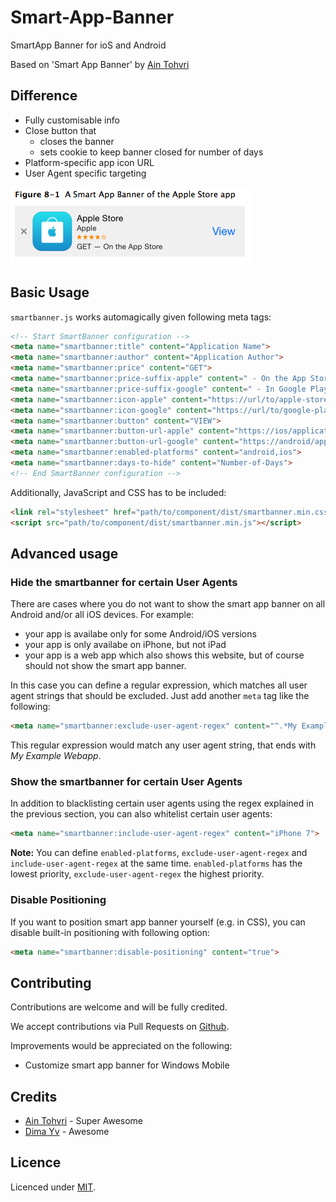 # Smart-App-Banner
SmartApp Banner for ioS and Android

Based on 'Smart App Banner' by [Ain Tohvri](https://github.com/ain/smartbanner.js)

## Difference
- Fully customisable info
- Close button that
  - closes the banner
  - sets cookie to keep banner closed for number of days
- Platform-specific app icon URL
- User Agent specific targeting

![smartbanner.js screenshot](https://github.com/hardweezy/Smart-App-Banner/raw/development/screenshot.png)

## Basic Usage

`smartbanner.js` works automagically given following meta tags:

```html
<!-- Start SmartBanner configuration -->
<meta name="smartbanner:title" content="Application Name">
<meta name="smartbanner:author" content="Application Author">
<meta name="smartbanner:price" content="GET">
<meta name="smartbanner:price-suffix-apple" content=" - On the App Store">
<meta name="smartbanner:price-suffix-google" content=" - In Google Play">
<meta name="smartbanner:icon-apple" content="https://url/to/apple-store-icon.png">
<meta name="smartbanner:icon-google" content="https://url/to/google-play-icon.png">
<meta name="smartbanner:button" content="VIEW">
<meta name="smartbanner:button-url-apple" content="https://ios/application-url">
<meta name="smartbanner:button-url-google" content="https://android/application-url">
<meta name="smartbanner:enabled-platforms" content="android,ios">
<meta name="smartbanner:days-to-hide" content="Number-of-Days">
<!-- End SmartBanner configuration -->
```

Additionally, JavaScript and CSS has to be included:

```html
<link rel="stylesheet" href="path/to/component/dist/smartbanner.min.css">
<script src="path/to/component/dist/smartbanner.min.js"></script>
```

## Advanced usage

### Hide the smartbanner for certain User Agents

There are cases where you do not want to show the smart app banner on all Android and/or all iOS devices. For example:
* your app is availabe only for some Android/iOS versions
* your app is only availabe on iPhone, but not iPad
* your app is a web app which also shows this website, but of course should not show the smart app banner.

In this case you can define a regular expression, which matches all user agent strings that should be excluded. Just add another `meta` tag like the following:
```html
<meta name="smartbanner:exclude-user-agent-regex" content="^.*My Example Webapp$">
```
This regular expression would match any user agent string, that ends with *My Example Webapp*.

### Show the smartbanner for certain User Agents

In addition to blacklisting certain user agents using the regex explained in the previous section, you can also whitelist certain user agents:
```html
<meta name="smartbanner:include-user-agent-regex" content="iPhone 7">
```

**Note:** You can define `enabled-platforms`, `exclude-user-agent-regex` and `include-user-agent-regex` at the same time. `enabled-platforms` has the lowest priority, `exclude-user-agent-regex` the highest priority.

### Disable Positioning

If you want to position smart app banner yourself (e.g. in CSS), you can disable built-in positioning with following option:
```html
<meta name="smartbanner:disable-positioning" content="true">
```

## Contributing

Contributions are welcome and will be fully credited.

We accept contributions via Pull Requests on [Github](https://github.com/hardweezy/Smart-App-Banner/tree/development).

Improvements would be appreciated on the following:
* Customize smart app banner for Windows Mobile

## Credits
* [Ain Tohvri](https://github.com/ain/smartbanner.js) - Super Awesome
* [Dima Yv](https://github.com/kudago/smart-app-banner) - Awesome


## Licence

Licenced under [MIT](https://raw.githubusercontent.com/hardweezy/Smart-App-Banner/development/LICENSE).
